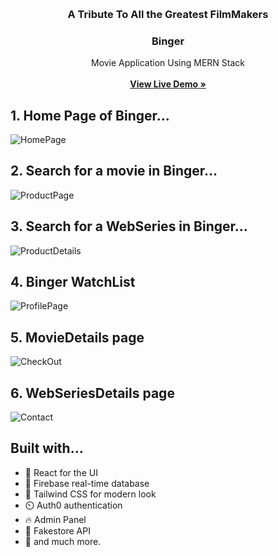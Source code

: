<br/>
<p align="center">
  <a href="">
    <img src="">
  </a>
  <h3 align="center">A Tribute To All the Greatest FilmMakers </h3>
  <h3 align="center">Binger</h3>

  <p align="center">
    Movie Application Using MERN Stack
    <br/>
    <br/>
    <a href="https://binger-ec26.onrender.com/"><strong>View Live Demo »</strong></a>
    <br/>
 
</p>

## 1. Home Page of Binger...
![HomePage](https://github.com/Sata-hash/CinemaWala/assets/142712421/40e25324-2490-4c5f-bfa0-e8bdc20270f4)


## 2. Search for a movie in Binger...
![ProductPage](https://github.com/Sata-hash/shopeasy/assets/142712421/16357a6d-78b3-4dfc-a318-01ced9b13e90)



## 3. Search for a WebSeries in Binger...
![ProductDetails](https://github.com/Sata-hash/shopeasy/assets/142712421/e4845e96-14dd-437f-a2e8-005a6980857d)

## 4. Binger WatchList
![ProfilePage](https://github.com/Sata-hash/shopeasy/assets/142712421/78d87861-986d-42d5-9afd-5da43af4bb80)

## 5. MovieDetails page
![CheckOut](https://github.com/Sata-hash/shopeasy/assets/142712421/b8188367-8cdb-413f-a0a9-424471f41c61)

## 6. WebSeriesDetails page
![Contact](https://github.com/Sata-hash/shopeasy/assets/142712421/79e804e7-e3ad-4168-8451-4e3c7cb026d9)



## Built with...

- 🚀️ React for the UI
- 🏅️ Firebase real-time database
- 💎️ Tailwind CSS for modern look
- ⏲️ Auth0 authentication
- 🔥 Admin Panel
- 📸 Fakestore API
- 🎉️ and much more.

